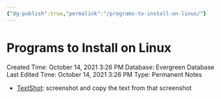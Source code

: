 ```yaml
---
{"dg-publish":true,"permalink":"/programs-to-install-on-linux/"}
---
```


# Programs to Install on Linux

Created Time: October 14, 2021 3:26 PM
Database: Evergreen Database
Last Edited Time: October 14, 2021 3:26 PM
Type: Permanent Notes

- [TextShot](https://github.com/ianzhao05/textshot): screenshot and copy the text from that screenshot